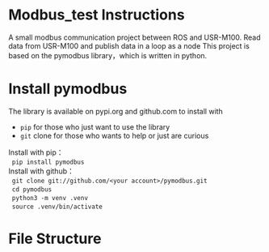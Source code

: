 # Modbus_test  Instructions
A small modbus communication project between ROS and USR-M100. 
Read data from USR-M100 and publish data in a loop as a node
This project is based on the pymodbus library，which is written in python.  
# Install pymodbus
The library is available on pypi.org and github.com to install with  
- `pip` for those who just want to use the library  
- `git` clone for those who wants to help or just are curious

Install with pip：  
&ensp;`pip install pymodbus`  
Install with github：  
&ensp;`git clone git://github.com/<your account>/pymodbus.git`  
&ensp;`cd pymodbus`  
&ensp;`python3 -m venv .venv`  
&ensp;`source .venv/bin/activate`  
# File Structure



